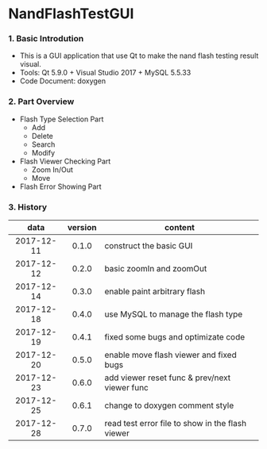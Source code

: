 # NandFlashTestGUI
### 1. Basic Introdution
+ This is a GUI application that use Qt to make the nand flash testing result visual.
+ Tools: Qt 5.9.0 + Visual Studio 2017 + MySQL 5.5.33 
+ Code Document: doxygen
### 2. Part Overview
+ Flash Type Selection Part  
  + Add
  + Delete
  + Search
  + Modify
+ Flash Viewer Checking Part
  + Zoom In/Out
  + Move
+ Flash Error Showing Part
### 3. History
   data   | version  |             content
:--------:|:--------:|----------------------------------
2017-12-11|0.1.0	 |construct the basic GUI
2017-12-12|0.2.0	 |basic zoomIn and zoomOut
2017-12-14|0.3.0	 |enable paint arbitrary flash
2017-12-18|0.4.0	 |use MySQL to manage the flash type
2017-12-19|0.4.1	 |fixed some bugs and optimizate code
2017-12-20|0.5.0	 |enable move flash viewer and fixed bugs
2017-12-23|0.6.0	 |add viewer reset func & prev/next viewer func
2017-12-25|0.6.1	 |change to doxygen comment style
2017-12-28|0.7.0	 |read test error file to show in the flash viewer
